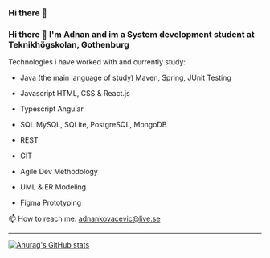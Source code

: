 ### Hi there 👋

<!--
**Ado-wq/Ado-wq** is a ✨ _special_ ✨ repository because its `README.md` (this file) appears on your GitHub profile.

Here are some ideas to get you started:

- 🔭 I’m currently working on ...
- 🌱 I’m currently learning ...
- 👯 I’m looking to collaborate on ...
- 🤔 I’m looking for help with ...
- 💬 Ask me about ...
- 📫 How to reach me: ...
- 😄 Pronouns: ...
- ⚡ Fun fact: ...
-->

### Hi there 👋 I'm Adnan and im a System development student at Teknikhögskolan, Gothenburg



Technologies i have worked with and currently study:

   - Java (the main language of study)
        Maven, Spring, JUnit Testing

   - Javascript
        HTML, CSS & React.js 

   - Typescript
        Angular

   - SQL
        MySQL, SQLite, PostgreSQL, MongoDB

   - REST

   - GIT

   - Agile Dev Methodology

   - UML & ER Modeling

   - Figma Prototyping

 

📫 How to reach me: adnankovacevic@live.se

---

[![Anurag's GitHub stats](https://github-readme-stats.vercel.app/api?username=ado-wq)](https://github.com/anuraghazra/github-readme-stats)




